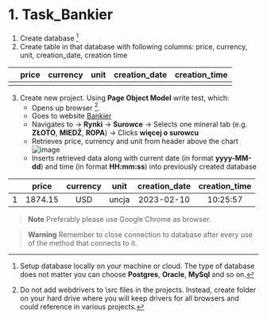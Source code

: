 # 1. Task_Bankier
1. Create database [^1]
2. Create table in that database with following columns: price, currency, unit, creation_date, creation time

|  | price | currency | unit | creation_date | creation_time |
|:---:|:---:|:---:|:---:|:---:|:---:|
|   |   |   |   |   |   |

3. Create new project. Using **Page Object Model** write test, which:
    - Opens up browser [^2].
    - Goes to website [Bankier](https://www.bankier.pl/)
    - Navigates to -> **Rynki** -> **Surowce** -> Selects one mineral tab (e.g. **ZŁOTO**, **MIEDŹ**, **ROPA**) -> Clicks **więcej o surowcu**
    - Retrieves price, currency and unit from header above the chart
  ![image](https://user-images.githubusercontent.com/46853980/218053228-5674be7b-cc34-435d-84bb-186001652ef0.png)
    - Inserts retrieved data along with current date (in format **yyyy-MM-dd**) and time (in format **HH:mm:ss**) into previously created database

|   | price | currency | unit | creation_date | creation_time |
|:---:|:---:|:---:|:---:|:---:|:---:|
| 1 | 1874.15 | USD | uncja | 2023-02-10 | 10:25:57 |

> __Note__
Preferably please use Google Chrome as browser.

> __Warning__
>Remember to close connection to database after every use of the method that connects to it.

[^1]: Setup database locally on your machine or cloud. The type of database does not matter you can choose **Postgres**, **Oracle**, **MySql** and so on.
[^2]: Do not add webdrivers to \src files in the projects. Instead, create folder on your hard drive where you will keep drivers for all browsers and could reference in various projects.
